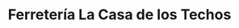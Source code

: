 ---
title: "Ferretería La Casa de los Techos"
url: /caracas/ferreteria-la-casa-de-los-techos/
shop: hardware
---